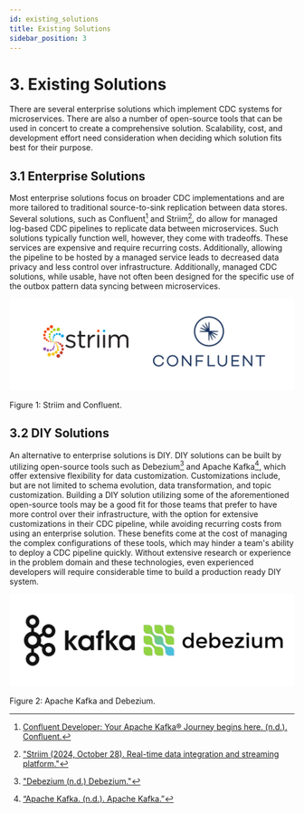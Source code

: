 ```yaml
---
id: existing_solutions
title: Existing Solutions
sidebar_position: 3
---
```


# 3. Existing Solutions

There are several enterprise solutions which implement CDC systems for microservices. There are also a number of open-source tools that can be used in concert to create a comprehensive solution. Scalability, cost, and development effort need consideration when deciding which solution fits best for their purpose.

## 3.1 Enterprise Solutions

Most enterprise solutions focus on broader CDC implementations and are more tailored to traditional source-to-sink replication between data stores. Several solutions, such as  Confluent[^1] and Striim[^2], do allow for managed log-based CDC pipelines to replicate data between microservices. Such solutions typically function well, however, they come with tradeoffs. These services are expensive and require recurring costs. Additionally, allowing the pipeline to be hosted by a managed service leads to decreased data privacy and less control over infrastructure. Additionally, managed CDC solutions, while usable, have not often been designed for the specific use of the outbox pattern data syncing between microservices.

![Striim Logo and Confluent Logo](/img/striim_confluent.png "Striim and Confluent Logos")
<figcaption>Figure 1: Striim and Confluent.</figcaption>

## 3.2 DIY Solutions

An alternative to enterprise solutions is DIY. DIY solutions can be built by utilizing open-source tools such as Debezium[^3] and Apache Kafka[^4], which offer extensive flexibility for data customization. Customizations include, but are not limited to schema evolution, data transformation, and topic customization. Building a DIY solution utilizing some of the aforementioned open-source tools may be a good fit for those teams that prefer to have more control over their infrastructure, with the option for extensive customizations in their CDC pipeline, while avoiding recurring costs from using an enterprise solution. These benefits come at the cost of managing the complex configurations of these tools, which may hinder a team's ability to deploy a CDC pipeline quickly. Without extensive research or experience in the problem domain and these technologies, even experienced developers will require considerable time to build a production ready DIY system.

![Kafka and Debezium Logos](/img/debezium_kafka.png "Kafka and Debezium Logos")
<figcaption>Figure 2: Apache Kafka and Debezium.</figcaption>

[^1]: [Confluent Developer: Your Apache Kafka® Journey begins here. (n.d.). Confluent.](https://developer.confluent.io/)
[^2]: ["Striim (2024, October 28). Real-time data integration and streaming platform."](https://www.striim.com/1) 
[^3]: ["Debezium (n.d.) Debezium."](https://debezium.io/)
[^4]: [“Apache Kafka. (n.d.). Apache Kafka.”](https://kafka.apache.org/)